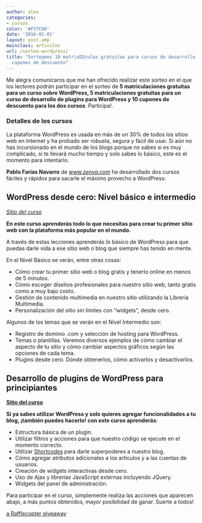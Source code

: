 ```yaml
---
author: alex
categories:
- cursos
color: '#F57C00'
date: '2016-01-01'
layout: post.amp
mainclass: articulos
url: /sorteo-wordpress/
title: "Sorteamos 10 matr\xEDculas gratuitas para cursos de desarrollo WordPress y
  cupones de descuento"
---
```


Me alegra comunicaros que me han ofrecido realizar este sorteo en el que los lectores podrán participar en el sorteo de **5 matriculaciones gratuitas para un curso sobre WordPress, 5 matriculaciones gratuitas para un curso de desarrollo de plugins para WordPress y 10 cupones de descuento para los dos cursos**. Participa!.

<!--more--><!--ad-->

### Detalles de los cursos

La plataforma WordPress es usada en más de un 30% de todos los sitios web en Internet y ha probado ser robusta, segura y fácil de usar. Si aún no has incursionado en el mundo de los blogs porque no sabes si es muy complicado, si te llevará mucho tiempo y solo sabes lo básico, este es el momento para intentarlo.

**Pablo Farías Navarro** de *www.zenva.com* ha desarrollado dos cursos fáciles y rápidos para sacarle el máximo provecho a WordPress:

## WordPress desde cero: Nivel básico e intermedio

<span class="embed-youtube" ></span>
*[Sitio del curso][1]*

**En este curso aprenderás todo lo que necesitas para crear tu primer sitio web con la plataforma más popular en el mundo.**

A través de estas lecciones aprenderás lo básico de WordPress para que puedas darle vida a ese sitio web o blog que siempre has tenido en mente.

En el Nivel Básico se verán, entre otras cosas:

  * Cómo crear tu primer sitio web o blog gratis y tenerlo online en menos de 5 minutos.
  * Cómo escoger diseños profesionales para nuestro sitio web, tanto gratis como a muy bajo costo.
  * Gestión de contenido multimedia en nuestro sitio utilizando la Librería Multimedia.
  * Personalización del sitio sin límites con &#8220;widgets&#8221;, desde cero.

Algunos de los temas que se verán en el Nivel Intermedio son:

  * Registro de dominio .com y selección de hosting para WordPress.
  * Temas o plantillas. Veremos diversos ejemplos de cómo cambiar el aspecto de tu sitio y cómo cambiar aspectos gráficos según las opciones de cada tema.
  * Plugins desde cero. Dónde obtenerlos, cómo activarlos y desactivarlos.

## Desarrollo de plugins de WordPress para principiantes

<span class="embed-youtube" ></span>
**[Sitio del curso][2]**

**Si ya sabes utilizar WordPress y solo quieres agregar funcionalidades a tu blog, ¡también puedes hacerlo! con este curso aprenderás**:

  * Estructura básica de un plugin.
  * Utilizar filtros y acciones para que nuestro código se ejecute en el momento correcto.
  * Utilizar [Shortcodes][3] para darle superpoderes a nuestro blog.
  * Cómo agregar atributos adicionales a los artículos y a las cuentas de usuarios.
  * Creación de widgets interactivas desde cero.
  * Uso de Ajax y librerías JavaScript externas incluyendo JQuery.
  * Widgets del panel de administración.

Para participar en el curso, simplemente realiza las acciones que aparecen abajo, a más puntos obtenidos, mayor posibilidad de ganar. Suerte a todos!

<div >
<a id="rc-0889541" class="rafl" href="http://www.rafflecopter.com/rafl/display/0889541/" rel="nofollow">a Rafflecopter giveaway</a><br />
</div>



 [1]: https://www.udemy.com/curso-basico-de-wordpress/ "Wordpress desde cero: Nivel básico e intermedio"
 [2]: https://www.udemy.com/plugins-de-wordpress/ "Desarrollo de Plugins para principiantes"
 [3]: https://elbauldelprogramador.com/como-crear-shortcodes-en-wordpress/ "Cómo crear shortcodes en WordPress que soporten parámetros"
